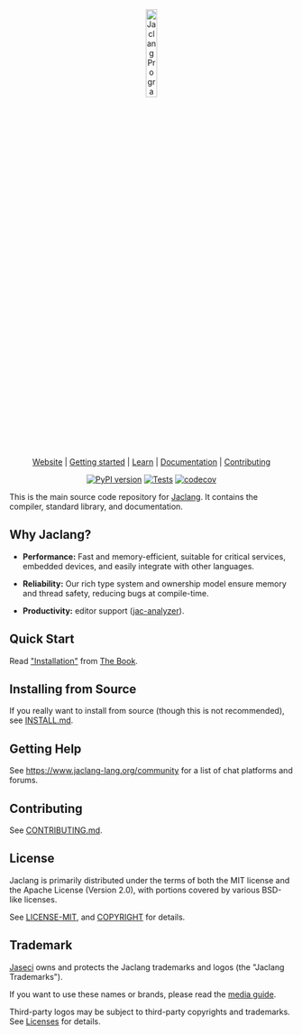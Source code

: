 <div align="center">
  <picture>
    <source media="(prefers-color-scheme: dark)" srcset="https://www.jac-lang.org//assets/logo.png">
    <source media="(prefers-color-scheme: light)" srcset="https://www.jac-lang.org//assets/logo.png">
    <img alt="Jaclang Programming Language: Unique and Powerful programming language that runs on top of Python"
         src="https://www.jac-lang.org//assets/logo.png"
         width="20%">
  </picture>

[Website][Jaclang] | [Getting started] | [Learn] | [Documentation] | [Contributing]

  [![PyPI version](https://img.shields.io/pypi/v/jaclang.svg)](https://pypi.org/project/jaclang/) [![Tests](https://github.com/chandralegend/jaclang/actions/workflows/run_pytest.yml/badge.svg?branch=main)](https://github.com/chandralegend/jaclang/actions/workflows/run_pytest.yml) [![codecov](https://codecov.io/github/chandralegend/jaclang/graph/badge.svg?token=OAX26B0FE4)](https://codecov.io/github/chandralegend/jaclang)
</div>

This is the main source code repository for [Jaclang]. It contains the compiler,
standard library, and documentation.



[Jaclang]: https://www.jac-lang.org/
[Getting Started]: https://www.jac-lang.org//start/
[Learn]: https://www.jac-lang.org//learn
[Documentation]: https://www.jac-lang.org//learn/guide/
[Contributing]: .github/CONTRIBUTING.md

## Why Jaclang?

- **Performance:** Fast and memory-efficient, suitable for critical services, embedded devices, and easily integrate with other languages.

- **Reliability:** Our rich type system and ownership model ensure memory and thread safety, reducing bugs at compile-time.

- **Productivity:** editor support ([jac-analyzer]).

[jac-analyzer]: https://github.com/Jaseci-Labs/jac-analyzer

## Quick Start

Read ["Installation"] from [The Book].

["Installation"]: https://doc.rust-lang.org/book/ch01-01-installation.html
[The Book]: https://doc.rust-lang.org/book/index.html

## Installing from Source

If you really want to install from source (though this is not recommended), see
[INSTALL.md](INSTALL.md).

## Getting Help

See https://www.jaclang-lang.org/community for a list of chat platforms and forums.

## Contributing

See [CONTRIBUTING.md](.github/CONTRIBUTING.md).

## License

Jaclang is primarily distributed under the terms of both the MIT license and the
Apache License (Version 2.0), with portions covered by various BSD-like
licenses.

See [LICENSE-MIT](.guthub/LICENSE), and
[COPYRIGHT](COPYRIGHT) for details.

## Trademark

[Jaseci][jaseci] owns and protects the Jaclang
trademarks and logos (the "Jaclang Trademarks").

If you want to use these names or brands, please read the
[media guide][media-guide].

Third-party logos may be subject to third-party copyrights and trademarks. See
[Licenses][policies-licenses] for details.

[jaseci]: https://jaseci.org/
[media-guide]: https://foundation.rust-lang.org/policies/logo-policy-and-media-guide/
[policies-licenses]: https://www.rust-lang.org/policies/licenses